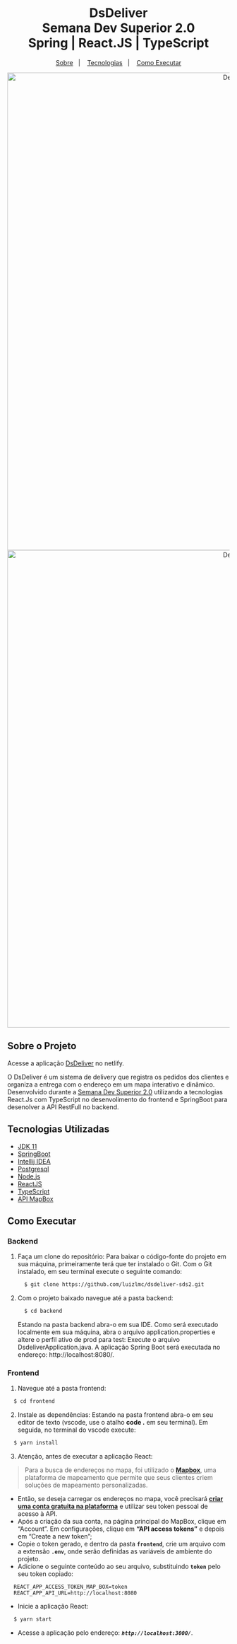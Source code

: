<h1 align="center">
    <strong>DsDeliver</strong>
    <br>Semana Dev Superior 2.0<br/>
    Spring | React.JS | TypeScript
</h1>

<p align="center">
  <a href="#sobre-o-projeto">Sobre</a>&nbsp;&nbsp;&nbsp;|&nbsp;&nbsp;&nbsp;
  <a href="#tecnologias-utilizadas">Tecnologias</a>&nbsp;&nbsp;&nbsp;|&nbsp;&nbsp;&nbsp;
  <a href="#como-executar">Como Executar</a>
</p>

<p align="center">
  <img alt="Design do Projeto" width="1080px" src="https://user-images.githubusercontent.com/77021623/162495520-599643f6-753b-4007-a9f9-463c4aa47e00.png" />
  <img alt="Design do Projeto" width="1080px" src="https://user-images.githubusercontent.com/77021623/162495526-e310b0f7-6946-4536-95c3-d901c5e207bc.png" />
<p>
  
 ## Sobre o Projeto

  Acesse a aplicação [DsDeliver](https://dsdeliver-sds2-luizlmc.netlify.app) no netlify.

O DsDeliver é um sistema de delivery que registra os pedidos dos clientes e organiza a entrega com o endereço em um mapa interativo e dinâmico. Desenvolvido durante a [Semana Dev Superior 2.0](https://devsuperior.com.br) utilizando a tecnologias React.Js com TypeScript no desenvolimento do frontend e SpringBoot para desenolver a API RestFull no backend.

## Tecnologias Utilizadas

- [JDK 11](https://www.oracle.com/java/technologies/downloads/#java11)
- [SpringBoot](https://spring.io/projects/spring-boot)
- [Intellij IDEA](https://www.jetbrains.com/pt-br/idea/)
- [Postgresql](https://www.postgresql.org/download/)
- [Node.js](https://nodejs.org/)
- [ReactJS](https://reactjs.org/)
- [TypeScript](https://www.typescriptlang.org/)
- [API MapBox](https://www.mapbox.com) 

## Como Executar

 ### **Backend**

  1. Faça um clone do repositório:
      Para baixar o código-fonte do projeto em sua máquina, primeiramente terá que ter instalado o Git.
      Com o Git instalado, em seu terminal execute o seguinte comando:

      ```sh
        $ git clone https://github.com/luizlmc/dsdeliver-sds2.git
      ```
  2. Com o projeto baixado navegue até a pasta backend:
      ```sh
        $ cd backend
      ```
      Estando na pasta backend abra-o em sua IDE.
      Como será executado localmente em sua máquina, abra o arquivo application.properties e altere o perfil ativo de prod para test:
      Execute o arquivo DsdeliverApplication.java.
      A aplicação Spring Boot será executada no endereço: http://localhost:8080/.

  ### **Frontend**
  1. Navegue até a pasta frontend: 
  
  ```sh
    $ cd frontend
  ```
  2. Instale as dependências:
      Estando na pasta frontend abra-o em seu editor de texto (vscode, use o atalho **code .** em seu terminal). 
  Em seguida, no terminal do vscode execute: 
  
  ```sh
    $ yarn install
  ```
  3. Atenção, antes de executar a aplicação React:

  > Para a busca de endereços no mapa, foi utilizado o [**Mapbox**](https://www.mapbox.com/), uma plataforma de mapeamento que permite que seus clientes criem soluções de mapeamento personalizadas.

  - Então, se deseja carregar os endereços no mapa, você precisará [**criar uma conta gratuita na plataforma**](https://account.mapbox.com/auth/signup/) e utilizar seu token pessoal de acesso à API.
  - Após a criação da sua conta, na página principal do MapBox, clique em “Account”. Em configurações, clique em **“API access tokens”** e depois em “Create a new token”;
  - Copie o token gerado, e dentro da pasta **`frontend`**, crie um arquivo com a extensão **`.env`**, onde serão definidas as variáveis de ambiente do projeto.
  - Adicione o seguinte conteúdo ao seu arquivo, substituindo **`token`** pelo seu token copiado:
  ```
    REACT_APP_ACCESS_TOKEN_MAP_BOX=token
    REACT_APP_API_URL=http://localhost:8080
  ```

  - Inicie a aplicação React:
  ```sh
    $ yarn start
  ```
  - Acesse a aplicação pelo endereço: _**`http://localhost:3000/`**_.

